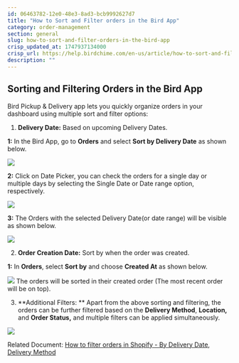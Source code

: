 ```yaml
---
id: 06463782-12e0-48e3-8ad3-bcb9992627d7
title: "How to Sort and Filter orders in the Bird App"
category: order-management
section: general
slug: how-to-sort-and-filter-orders-in-the-bird-app
crisp_updated_at: 1747937134000
crisp_url: https://help.birdchime.com/en-us/article/how-to-sort-and-filter-orders-in-the-bird-app-18rou3t/
description: ""
---
```


## Sorting and Filtering Orders in the Bird App

Bird Pickup & Delivery app lets you quickly organize orders in your dashboard using multiple sort and filter options:

1. **Delivery Date:** Based on upcoming Delivery Dates.

**1:** In the Bird App, go to **Orders** and select **Sort by Delivery Date** as shown below.

![](https://storage.crisp.chat/users/helpdesk/website/-/c/a/8/2/ca826b447482b000/image-53_14k3sc5.png)

**2:** Click on Date Picker, you can check the orders for a single day or multiple days by selecting the Single Date or Date range option, respectively.

![](https://storage.crisp.chat/users/helpdesk/website/-/c/a/8/2/ca826b447482b000/image-55_1pdcayk.png)

**3:** The Orders with the selected Delivery Date(or date range) will be visible as shown below.

![](https://storage.crisp.chat/users/helpdesk/website/-/c/a/8/2/ca826b447482b000/image-54_xwlhu.png)

2. **Order Creation Date:** Sort by when the order was created.

**1:** In **Orders**, select **Sort by** and choose **Created At** as shown below.

![](https://storage.crisp.chat/users/helpdesk/website/-/c/a/8/2/ca826b447482b000/image-56_19mryh8.png)
The orders will be sorted in their created order (The most recent order will be on top).

3. **Additional Filters: ** Apart from the above sorting and filtering, the orders can be further filtered based on the **Delivery Method**, **Location,** and **Order Status,** and multiple filters can be applied simultaneously.

![](https://storage.crisp.chat/users/helpdesk/website/-/c/a/8/2/ca826b447482b000/image-57_yua4im.png)

Related Document: [How to filter orders in Shopify - By Delivery Date, Delivery Method](/en-us/article/how-to-filter-orders-in-shopify-by-delivery-date-delivery-method-1x0uebf/)
